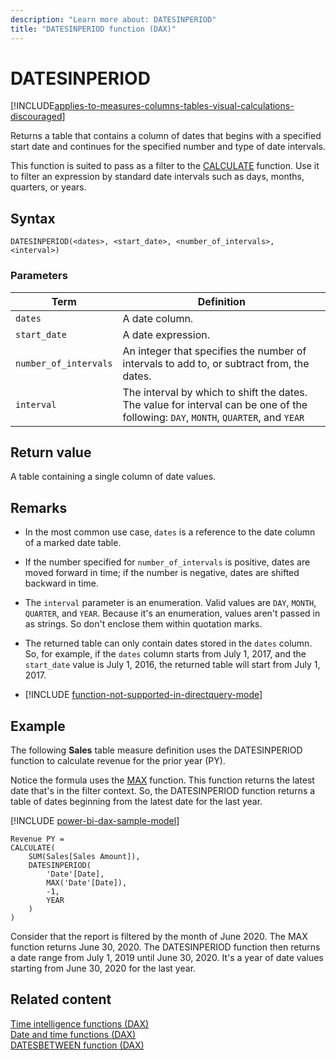 ```yaml
---
description: "Learn more about: DATESINPERIOD"
title: "DATESINPERIOD function (DAX)"
---
```

# DATESINPERIOD

[!INCLUDE[applies-to-measures-columns-tables-visual-calculations-discouraged](includes/applies-to-measures-columns-tables-visual-calculations-discouraged.md)]

Returns a table that contains a column of dates that begins with a specified start date and continues for the specified number and type of date intervals.

This function is suited to pass as a filter to the [CALCULATE](calculate-function-dax.md) function. Use it to filter an expression by standard date intervals such as days, months, quarters, or years.

## Syntax

```dax
DATESINPERIOD(<dates>, <start_date>, <number_of_intervals>, <interval>)
```

### Parameters

|Term|Definition|
|--------|--------------|
|`dates`|A date column.|
|`start_date`|A date expression.|
|`number_of_intervals`|An integer that specifies the number of intervals to add to, or subtract from, the dates.|
|`interval`|The interval by which to shift the dates. The value for interval can be one of the following: `DAY`, `MONTH`, `QUARTER`, and `YEAR`|

## Return value

A table containing a single column of date values.

## Remarks

- In the most common use case, `dates` is a reference to the date column of a marked date table.

- If the number specified for `number_of_intervals` is positive, dates are moved forward in time; if the number is negative, dates are shifted backward in time.

- The `interval` parameter is an enumeration. Valid values are `DAY`, `MONTH`, `QUARTER`, and `YEAR`. Because it's an enumeration, values aren't passed in as strings. So don't enclose them within quotation marks.

- The returned table can only contain dates stored in the `dates` column. So, for example, if the `dates` column starts from July 1, 2017, and the `start_date` value is July 1, 2016, the returned table will start from July 1, 2017.

- [!INCLUDE [function-not-supported-in-directquery-mode](includes/function-not-supported-in-directquery-mode.md)]

## Example

The following **Sales** table measure definition uses the DATESINPERIOD function to calculate revenue for the prior year (PY).

Notice the formula uses the [MAX](max-function-dax.md) function. This function returns the latest date that's in the filter context. So, the DATESINPERIOD function returns a table of dates beginning from the latest date for the last year.

[!INCLUDE [power-bi-dax-sample-model](includes/power-bi-dax-sample-model.md)]

```dax
Revenue PY =
CALCULATE(
    SUM(Sales[Sales Amount]),
    DATESINPERIOD(
        'Date'[Date],
        MAX('Date'[Date]),
        -1,
        YEAR
    )
)
```

Consider that the report is filtered by the month of June 2020. The MAX function returns June 30, 2020. The DATESINPERIOD function then returns a date range from July 1, 2019 until June 30, 2020. It's a year of date values starting from June 30, 2020 for the last year.

## Related content

[Time intelligence functions (DAX)](time-intelligence-functions-dax.md)  
[Date and time functions (DAX)](date-and-time-functions-dax.md)  
[DATESBETWEEN function (DAX)](datesbetween-function-dax.md)  
